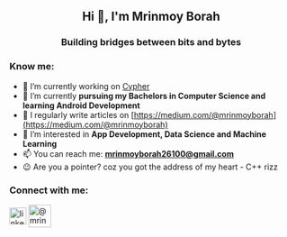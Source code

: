 <h2 align="center">Hi 👋, I'm Mrinmoy Borah</h2>
<h3 align="center">Building bridges between bits and bytes</h3>

<h3 align="left">Know me:</h3>

- 🔭 I’m currently working on [Cypher](https://github.com/mrinmoyxb/Cypher)
- 🌱 I’m currently **pursuing my Bachelors in Computer Science and learning Android Development**
- 📝 I regularly write articles on [https://medium.com/@mrinmoyborah](https://medium.com/@mrinmoyborah)
- 👀 I’m interested in **App Development, Data Science and Machine Learning**
- 📫 You can reach me: **mrinmoyborah26100@gmail.com**
- 😉 Are you a pointer? coz you got the address of my heart - C++ rizz
<h3 align="left">Connect with me:</h3>
<p align="left">
<a href="https://linkedin.com/in/linkedin.com/in/mrinmoy-borah-8b68b7290" target="blank"><img align="center" src="https://upload.wikimedia.org/wikipedia/commons/thumb/8/81/LinkedIn_icon.svg/2048px-LinkedIn_icon.svg.png" alt="linkedin.com/in/mrinmoy-borah-8b68b7290" height="30" width="30" /></a>
<a href="https://medium.com/@mrinmoyborah" target="blank"><img align="center" src="https://cdn.icon-icons.com/icons2/3041/PNG/512/medium_logo_icon_189223.png" alt="@mrinmoyborah" height="40" width="40" /></a>
</p>

